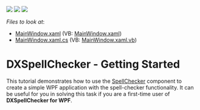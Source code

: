 <!-- default badges list -->
![](https://img.shields.io/endpoint?url=https://codecentral.devexpress.com/api/v1/VersionRange/128608073/17.2.3%2B)
[![](https://img.shields.io/badge/Open_in_DevExpress_Support_Center-FF7200?style=flat-square&logo=DevExpress&logoColor=white)](https://supportcenter.devexpress.com/ticket/details/E2631)
[![](https://img.shields.io/badge/📖_How_to_use_DevExpress_Examples-e9f6fc?style=flat-square)](https://docs.devexpress.com/GeneralInformation/403183)
<!-- default badges end -->
<!-- default file list -->
*Files to look at*:

* [MainWindow.xaml](./CS/WpfApplication1/MainWindow.xaml) (VB: [MainWindow.xaml](./VB/WpfApplication1/MainWindow.xaml))
* [MainWindow.xaml.cs](./CS/WpfApplication1/MainWindow.xaml.cs) (VB: [MainWindow.xaml.vb](./VB/WpfApplication1/MainWindow.xaml.vb))
<!-- default file list end -->
# DXSpellChecker - Getting Started


<p>This tutorial demonstrates how to use the <a href="http://documentation.devexpress.com/#WPF/clsDevExpressXpfSpellCheckerSpellCheckertopic"><u>SpellChecker</u></a> component to create a simple WPF application with the spell-checker functionality. It can be useful for you in solving this task if you are a first-time user of <strong>DXSpellChecker for WPF</strong>.</p>

<br/>


